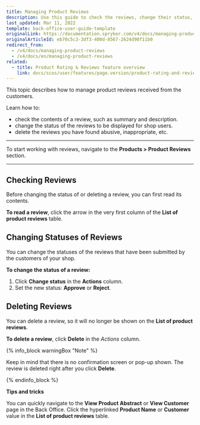 ```yaml
---
title: Managing Product Reviews
description: Use this guide to check the reviews, change their status, and delete inappropriate ones in the Back Office.
last_updated: Mar 11, 2022
template: back-office-user-guide-template
originalLink: https://documentation.spryker.com/v4/docs/managing-product-reviews
originalArticleId: eb70c5c3-3df3-400d-8567-2624d90f11b0
redirect_from:
  - /v4/docs/managing-product-reviews
  - /v4/docs/en/managing-product-reviews
related:
  - title: Product Rating & Reviews feature overview
    link: docs/scos/user/features/page.version/product-rating-and-reviews-feature-overview.html
---
```


This topic describes how to manage product reviews received from the customers.

Learn how to:

* check the contents of a review, such as summary and description.
* change the status of the reviews to be displayed for shop users.
* delete the reviews you have found abusive, inappropriate, etc.

------

To start working with reviews, navigate to the **Products > Product Reviews** section.

------

## Checking Reviews

Before changing the status of or deleting a review, you can first read its contents.

**To read a review**, click the arrow in the very first column of the **List of product reviews** table.

## Changing Statuses of Reviews

You can change the statuses of the reviews that have been submitted by the customers of your shop.

**To change the status of a review:**

1. Click **Change status** in the **Actions** column.
2. Set the new status: **Approve** or **Reject**.

## Deleting Reviews

You can delete a review, so it will no longer be shown on the **List of product reviews**.

**To delete a review**, click **Delete** in the *Actions* column.

{% info_block warningBox "Note" %}

Keep in mind that there is no confirmation screen or pop-up shown. The review is deleted right after you click **Delete**.

{% endinfo_block %}

**Tips and tricks**

You can quickly navigate to the **View Product Abstract** or **View Customer** page in the Back Office. Click the hyperlinked **Product Name** or **Customer** value in the **List of product reviews** table.
